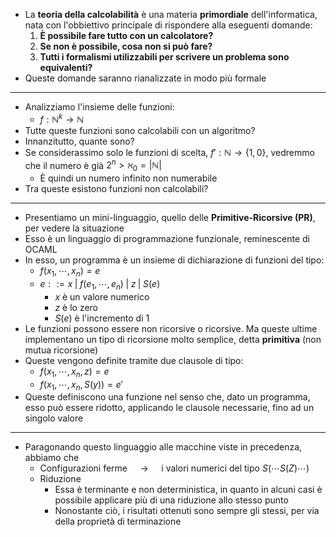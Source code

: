 + La **teoria della calcolabilità** è una materia **primordiale** dell'informatica, nata con l'obbiettivo principale di rispondere alla eseguenti domande:
	1. **È possibile fare tutto con un calcolatore?**
	2. **Se non è possibile, cosa non si può fare?**
	3. **Tutti i formalismi utilizzabili per scrivere un problema sono equivalenti?**
+ Queste domande saranno rianalizzate in modo più formale
---
+ Analizziamo l'insieme delle funzioni:
	+ $f : \mathbb{N}^k \to \mathbb{N}$ 
+ Tutte queste funzioni sono calcolabili con un algoritmo?
+ Innanzitutto, quante sono?
+ Se considerassimo solo le funzioni di scelta, $f' : \mathbb{N} \to \{1, 0\}$, vedremmo che il numero è già $2^n > \aleph_0 = |\mathbb{N}|$ 
	+ È quindi un numero infinito non numerabile
+ Tra queste esistono funzioni non calcolabili?
---
+ Presentiamo un mini-linguaggio, quello delle **Primitive-Ricorsive (PR)**, per vedere la situazione
+ Esso è un linguaggio di programmazione funzionale, reminescente di OCAML
+ In esso, un programma è un insieme di dichiarazione di funzioni del tipo:
	+ $f(x_1, \cdots, x_n) = e$
	+ $e ::= x \; | \; f(e_1, \cdots, e_n) \; | \; z \; | \; S(e)$ 
		+ $x$ è un valore numerico
		+ $z$ è lo zero
		+ $S(e)$ è l'incremento di 1
+ Le funzioni possono essere non ricorsive o ricorsive. Ma queste ultime implementano un tipo di ricorsione molto semplice, detta **primitiva** (non mutua ricorsione)
+ Queste vengono definite tramite due clausole di tipo:
	+ $f(x_1, \cdots, x_n, z) = e$ 
	+ $f(x_1, \cdots, x_n, S(y)) = e'$ 
+ Queste definiscono una funzione nel senso che, dato un programma, esso può essere ridotto, applicando le clausole necessarie, fino ad un singolo valore
---
+ Paragonando questo linguaggio alle macchine viste in precedenza, abbiamo che
	+ Configurazioni ferme $\quad \to \quad$ i valori numerici del tipo $S(\cdots S(Z)\cdots)$ 
	+ Riduzione 
		+ Essa è terminante e non deterministica, in quanto in alcuni casi è possibile applicare più di una riduzione allo stesso punto
		+ Nonostante ciò, i risultati ottenuti sono sempre gli stessi, per via della proprietà di terminazione
